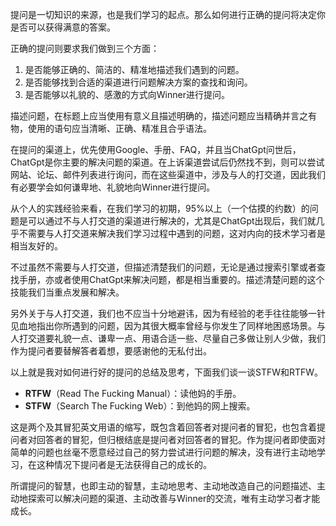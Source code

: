 提问是一切知识的来源，也是我们学习的起点。那么如何进行正确的提问将决定你是否可以获得满意的答案。

正确的提问则要求我们做到三个方面：

1. 是否能够正确的、简洁的、精准地描述我们遇到的问题。
2. 是否能够找到合适的渠道进行问题解决方案的查找和询问。
3. 是否能够以礼貌的、感激的方式向Winner进行提问。

描述问题，在标题上应当使用有意义且描述明确的，描述问题应当精确并言之有物，使用的语句应当清晰、正确、精准且合乎语法。

在提问的渠道上，优先使用Google、手册、FAQ，并且当ChatGpt问世后，ChatGpt是你主要的解决问题的渠道。在上诉渠道尝试后仍然找不到，则可以尝试网站、论坛、邮件列表进行询问，而在这些渠道中，涉及与人的打交道，因此我们有必要学会如何谦卑地、礼貌地向Winner进行提问。

从个人的实践经验来看，在我们学习的初期，95%以上（一个估摸的约数）的问题是可以通过不与人打交道的渠道进行解决的，尤其是ChatGpt出现后，我们就几乎不需要与人打交道来解决我们学习过程中遇到的问题，这对内向的技术学习者是相当友好的。

不过虽然不需要与人打交道，但描述清楚我们的问题，无论是通过搜索引擎或者查找手册，亦或者使用ChatGpt来解决问题，都是相当重要的。描述清楚问题的这个技能我们当重点发展和解决。

另外关于与人打交道，我们也不应当十分地避讳，因为有经验的老手往往能够一针见血地指出你所遇到的问题，因为其很大概率曾经与你发生了同样地困惑场景。与人打交道要礼貌一点、谦卑一点、用语合适一些、尽量自己多做让别人少做，我们作为提问者要替解答者着想，要感谢他的无私付出。

以上就是我对如何进行好的提问的总结及思考，下面我们谈一谈STFW和RTFW。

- **RTFW**（Read The Fucking Manual）：读他妈的手册。
- **STFW**（Search The Fucking Web）：到他妈的网上搜索。

这是两个及其冒犯英文用语的缩写，既包含着回答者对提问者的冒犯，也包含着提问者对回答者的冒犯，但归根结底是提问者对回答者的冒犯。作为提问者即使面对简单的问题也丝毫不愿意经过自己的努力尝试进行问题的解决，没有进行主动地学习，在这种情况下提问者是无法获得自己的成长的。

所谓提问的智慧，也即主动的智慧，主动地思考、主动地改造自己的问题描述、主动地探索可以解决问题的渠道、主动改善与Winner的交流，唯有主动学习者才能成长。

